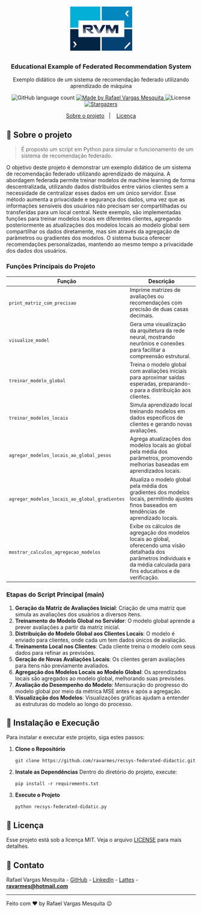 <h1 align="center">
    <img alt="RVM" src="https://github.com/ravarmes/recsys-federated-didactic/blob/main/assets/logo.jpg" />
</h1>

<h3 align="center">
  Educational Example of Federated Recommendation System
</h3>

<p align="center">Exemplo didático de um sistema de recomendação federado utilizando aprendizado de máquina </p>

<p align="center">
  <img alt="GitHub language count" src="https://img.shields.io/github/languages/count/ravarmes/recsys-federated-didactic?color=%2304D361">

  <a href="http://www.linkedin.com/in/rafael-vargas-mesquita">
    <img alt="Made by Rafael Vargas Mesquita" src="https://img.shields.io/badge/made%20by-Rafael%20Vargas%20Mesquita-%2304D361">
  </a>

  <img alt="License" src="https://img.shields.io/badge/license-MIT-%2304D361">

  <a href="https://github.com/ravarmes/recsys-federated-didactic/stargazers">
    <img alt="Stargazers" src="https://img.shields.io/github/stars/ravarmes/recsys-federated-didactic?style=social">
  </a>
</p>

<p align="center">
  <a href="#-sobre">Sobre o projeto</a>&nbsp;&nbsp;&nbsp;|&nbsp;&nbsp;&nbsp;
  <a href="#-licenca">Licença</a>
</p>

## :page_with_curl: Sobre o projeto <a name="-sobre"/></a>

> É proposto um script em Python para simular o funcionamento de um sistema de recomendação federado.

O objetivo deste projeto é demonstrar um exemplo didático de um sistema de recomendação federado utilizando aprendizado de máquina. A abordagem federada permite treinar modelos de machine learning de forma descentralizada, utilizando dados distribuídos entre vários clientes sem a necessidade de centralizar esses dados em um único servidor. Esse método aumenta a privacidade e segurança dos dados, uma vez que as informações sensíveis dos usuários não precisam ser compartilhadas ou transferidas para um local central. Neste exemplo, são implementadas funções para treinar modelos locais em diferentes clientes, agregando posteriormente as atualizações dos modelos locais ao modelo global sem compartilhar os dados diretamente, mas sim através da agregação de parâmetros ou gradientes dos modelos. O sistema busca oferecer recomendações personalizadas, mantendo ao mesmo tempo a privacidade dos dados dos usuários.

### Funções Principais do Projeto

| Função                             | Descrição                                                                                                                                                                        |
|------------------------------------|----------------------------------------------------------------------------------------------------------------------------------------------------------------------------------|
| `print_matriz_com_precisao`        | Imprime matrizes de avaliações ou recomendações com precisão de duas casas decimais.                                                                                             |
| `visualize_model`                  | Gera uma visualização da arquitetura da rede neural, mostrando neurônios e conexões para facilitar a compreensão estrutural.                                                     |
| `treinar_modelo_global`            | Treina o modelo global com avaliações iniciais para aproximar saídas esperadas, preparando-o para a distribuição aos clientes.                                                   |
| `treinar_modelos_locais`           | Simula aprendizado local treinando modelos em dados específicos de clientes e gerando novas avaliações.                                                                         |
| `agregar_modelos_locais_ao_global_pesos` | Agrega atualizações dos modelos locais ao global pela média dos parâmetros, promovendo melhorias baseadas em aprendizados locais.                                               |
| `agregar_modelos_locais_ao_global_gradientes` | Atualiza o modelo global pela média dos gradientes dos modelos locais, permitindo ajustes finos baseados em tendências de aprendizado locais.                                   |
| `mostrar_calculos_agregacao_modelos` | Exibe os cálculos de agregação dos modelos locais ao global, oferecendo uma visão detalhada dos parâmetros individuais e da média calculada para fins educativos e de verificação. |



### Etapas do Script Principal (main)

1. **Geração da Matriz de Avaliações Inicial**: Criação de uma matriz que simula as avaliações dos usuários a diversos itens.
2. **Treinamento do Modelo Global no Servidor**: O modelo global aprende a prever avaliações a partir da matriz inicial.
3. **Distribuição do Modelo Global aos Clientes Locais**: O modelo é enviado para clientes, onde cada um tem dados únicos de avaliação.
4. **Treinamento Local nos Clientes**: Cada cliente treina o modelo com seus dados para refinar as previsões.
5. **Geração de Novas Avaliações Locais**: Os clientes geram avaliações para itens não previamente avaliados.
6. **Agregação dos Modelos Locais ao Modelo Global**: Os aprendizados locais são agregados ao modelo global, melhorando suas previsões.
7. **Avaliação do Desempenho do Modelo**: Mensuração do progresso do modelo global por meio da métrica MSE antes e após a agregação.
8. **Visualização dos Modelos**: Visualizações gráficas ajudam a entender as estruturas do modelo ao longo do processo.


## :rocket: Instalação e Execução

Para instalar e executar este projeto, siga estes passos:

1. **Clone o Repositório**
   ```
   git clone https://github.com/ravarmes/recsys-federated-didactic.git
   ```

2. **Instale as Dependências**
   Dentro do diretório do projeto, execute:
   ```
   pip install -r requirements.txt
   ```

3. **Execute o Projeto**
   ```
   python recsys-federated-didatic.py
   ```

## :memo: Licença <a name="-licenca"/></a>

Esse projeto está sob a licença MIT. Veja o arquivo [LICENSE](LICENSE.md) para mais detalhes.

## :email: Contato

Rafael Vargas Mesquita - [GitHub](https://github.com/ravarmes) - [LinkedIn](https://www.linkedin.com/in/rafael-vargas-mesquita) - [Lattes](http://lattes.cnpq.br/6616283627544820) - **ravarmes@hotmail.com**

---

Feito com ♥ by Rafael Vargas Mesquita :wink: